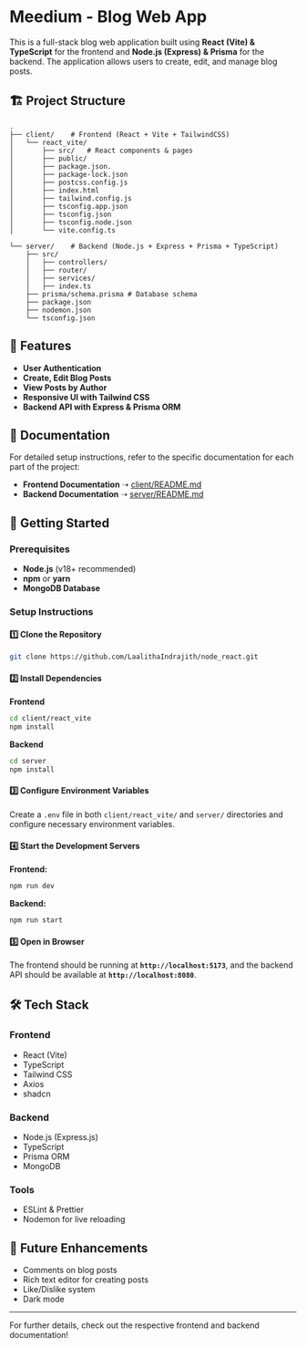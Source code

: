 # Meedium - Blog Web App

This is a full-stack blog web application built using **React (Vite) & TypeScript** for the frontend and **Node.js (Express) & Prisma** for the backend. The application allows users to create, edit, and manage blog posts.

## 🏗 Project Structure

```
.
├── client/    # Frontend (React + Vite + TailwindCSS)
│   └── react_vite/
│       ├── src/   # React components & pages
│       ├── public/
│       ├── package.json.
│       ├── package-lock.json
│       ├── postcss.config.js
│       ├── index.html
│       ├── tailwind.config.js
│       ├── tsconfig.app.json
│       ├── tsconfig.json
│       ├── tsconfig.node.json
│       └── vite.config.ts

└── server/    # Backend (Node.js + Express + Prisma + TypeScript)
    ├── src/
    │   ├── controllers/
    │   ├── router/
    │   ├── services/
    │   ├── index.ts
    ├── prisma/schema.prisma # Database schema
    ├── package.json
    ├── nodemon.json
    └── tsconfig.json

```

## 🚀 Features

- **User Authentication**
- **Create, Edit Blog Posts**
- **View Posts by Author**
- **Responsive UI with Tailwind CSS**
- **Backend API with Express & Prisma ORM**

## 📖 Documentation

For detailed setup instructions, refer to the specific documentation for each part of the project:

- **Frontend Documentation** ➝ [client/README.md](client/react_vite/README.md)
- **Backend Documentation** ➝ [server/README.md](server/README.md)

## 📌 Getting Started

### Prerequisites

- **Node.js** (v18+ recommended)
- **npm** or **yarn**
- **MongoDB Database** 

### Setup Instructions

#### 1️⃣ Clone the Repository
```bash
git clone https://github.com/LaalithaIndrajith/node_react.git
```

#### 2️⃣ Install Dependencies

**Frontend**
```bash
cd client/react_vite
npm install
```

**Backend**
```bash
cd server
npm install
```

#### 3️⃣ Configure Environment Variables
Create a `.env` file in both `client/react_vite/` and `server/` directories and configure necessary environment variables.

#### 4️⃣ Start the Development Servers

**Frontend:**
```bash
npm run dev
```

**Backend:**
```bash
npm run start
```

#### 5️⃣ Open in Browser
The frontend should be running at **`http://localhost:5173`**, and the backend API should be available at **`http://localhost:8080`**.

## 🛠 Tech Stack

### Frontend
- React (Vite)
- TypeScript
- Tailwind CSS
- Axios
- shadcn

### Backend
- Node.js (Express.js)
- TypeScript
- Prisma ORM
- MongoDB

### Tools
- ESLint & Prettier
- Nodemon for live reloading

## 🎯 Future Enhancements
- Comments on blog posts
- Rich text editor for creating posts
- Like/Dislike system
- Dark mode

---

For further details, check out the respective frontend and backend documentation!

